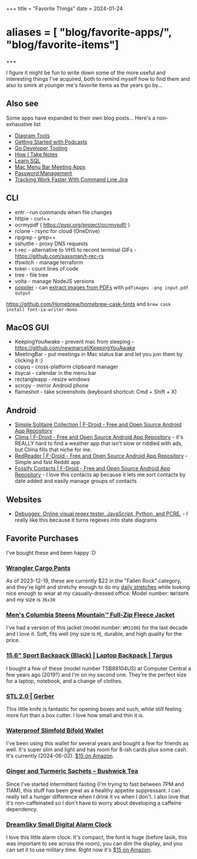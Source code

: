 +++
title = "Favorite Things"
date = 2024-01-24
# aliases = [ "blog/favorite-apps/", "blog/favorite-items"]
+++

I figure it might be fun to write down some of the more useful and interesting things I've acquired, both to remind myself how to find them and also to smirk at younger me's favorite items as the years go by...

## Also see

Some apps have expanded to their own blog posts... Here's a non-exhaustive list

- [Diagram Tools](@/blog/Diagram-Tools/index.md)
- [Getting Started with Podcasts](@/blog/Getting-Started-with-Podcasts/index.md)
- [Go Developer Tooling](@/blog/Go-Developer-Tooling/index.md)
- [How I Take Notes](@/blog/How-I-Take-Notes/index.md)
- [Learn SQL](@/blog/Learn-SQL/index.md)
- [Mac Menu Bar Meeting Apps](@/blog/Mac-Menu-Bar-Meeting-Apps/index.md)
- [Password Management](@/blog/Password-Management/index.md)
- [Tracking Work Faster With Command Line Jira](@/blog/Tracking-Work-Faster-With-Command-Line-Jira/index.md)

## CLI

- entr - run commands when file changes
- httpie - curl++
- ocrmypdf ( https://pypi.org/project/ocrmypdf/ )
- rclone - rsync for cloud (OneDrive)
- ripgrep - grep++
- sshuttle - proxy DNS requests
- t-rec - alternative to VHS to record terminal GIFs - https://github.com/sassman/t-rec-rs
- tfswitch - manage terraform
- tokei - count lines of code
- tree - file tree
- volta - manage NodeJS versions
- [poppler](https://poppler.freedesktop.org/) - can [extract images from PDFs](https://apple.stackexchange.com/a/445704) with `pdfimages -png input.pdf output`

https://github.com/Homebrew/homebrew-cask-fonts and `brew cask install font-ia-writer-mono`

## MacOS GUI

- KeepingYouAwake - prevent mac from sleeping - https://github.com/newmarcel/KeepingYouAwake
- MeetingBar - put meetings in Mac status bar and let you join them by clicking it :)
- copyq - cross-platform clipboard manager
- itsycal - calendar in the menu bar
- rectangleapp - resize windows
- scrcpy - mirror Android phone
- flameshot - take screenshots (keyboard shortcut: Cmd + Shift + X)

## Android

- [Simple Solitaire Collection | F-Droid - Free and Open Source Android App Repository](https://f-droid.org/en/packages/de.tobiasbielefeld.solitaire/)
- [Clima | F-Droid - Free and Open Source Android App Repository](https://f-droid.org/es/packages/co.prestosole.clima/) - it's REALLY hard to find a weather app that isn't slow or riddled with ads, but Clima fills that niche for me.
- [RedReader | F-Droid - Free and Open Source Android App Repository](https://f-droid.org/packages/org.quantumbadger.redreader/) - Simple and fast Reddit app
- [Fossify Contacts | F-Droid - Free and Open Source Android App Repository](https://f-droid.org/packages/org.fossify.contacts/) - I love this contacts ap because it lets me sort contacts by date added and easily manage groups of contacts

## Websites

- [Debuggex: Online visual regex tester. JavaScript, Python, and PCRE.](https://www.debuggex.com/) - I really like this because it turns regexes into state diagrams


## Favorite Purchases

I've bought these and been happy :D

### [Wrangler Cargo Pants](https://www.walmart.com/ip/Wrangler-Men-s-and-Big-Men-s-Outdoor-Stretch-Zip-Cargo-Pant/654670748)

As of 2023-12-19, these are currently $22 in the "Fallen Rock" category, and they're light and stretchy enough to do my [daily stretches](@/blog/Exercises-For-Knee-Pain/index.md) while looking nice enough to wear at my casually-dressed office. Model number: `NW788FR` and my size is `36x30`

### [Men's Columbia Steens Mountain™ Full-Zip Fleece Jacket](https://www.kohls.com/product/prd-3592654/mens-columbia-steens-mountain-full-zip-fleece-jacket.jsp?skuId=37334142)

I've had a version of this jacket (model number: `WM3200`) for the last decade and I love it. Soft, fits well (my size is `M`), durable, and high quality for the price.

### [15.6" Sport Backpack (Black) | Laptop Backpack | Targus](https://us.targus.com/products/sport-15-6-inch-laptop-backpack-tsb89104us)

I bought a few of these (model number TSB89104US) at Computer Central a few years ago (2019?) and I'm on my second one. They're the perfect size for a laptop, notebook, and a change of clothes.

### [STL 2.0 | Gerber](https://www.gerbergear.com/en-us/shop/featured/sale/stl-20-22-41122)

This little knife is fantastic for opening boxes and such, while still feeling more fun than a box cutter. I love how small and thin it is.

### [Waterproof Slimfold Bifold Wallet](https://vbaxstore.com/shop/bifold-wallet/waterproof-slimfold-bifold-wallet/)

I've been using this wallet for several years and bought a few for friends as well. It's super slim and light and has room for 8-ish cards plus some cash. It's currently (2024-06-02). [$15 on Amazon](https://www.amazon.com/gp/product/B074MJT7F7/ref=ppx_yo_dt_b_search_asin_title?ie=UTF8&th=1).

### [Ginger and Turmeric Sachets – Bushwick Tea](https://bushwicktea.com/products/ginger-and-turmeric-teas-sachet?variant=44073116106944)

Since I've started intermittent fasting (I'm trying to fast between 7PM and
11AM), this stuff has been great as a healthy appetite suppressant. I can
really tell a hunger difference when I drink it vs when I don't. I also love
that it's non-caffeinated so I don't have to worry about developing a caffeine
dependency.

### [DreamSky Small Digital Alarm Clock ](https://www.dreamsky4u.com/item/300065.html)

I love this little alarm clock. It's compact, the font is huge (before lasik, this was important to see across the room), you can dim the display, and you can set it to use military time. Right now it's [$15 on Amazon](https://www.amazon.com/dp/B07FN8HL5S?ref_=pe_386300_442618370_TE_sc_as_ri_0&th=1).
